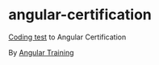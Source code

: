 # angular-certification

[Coding test](https://docs.google.com/document/d/13vhdXCGQGlDmETNf-_q9yMza5WtdupUJIoacV7vDlK0/edit) to Angular Certification 

By [Angular Training](https://angulartraining.com/)
